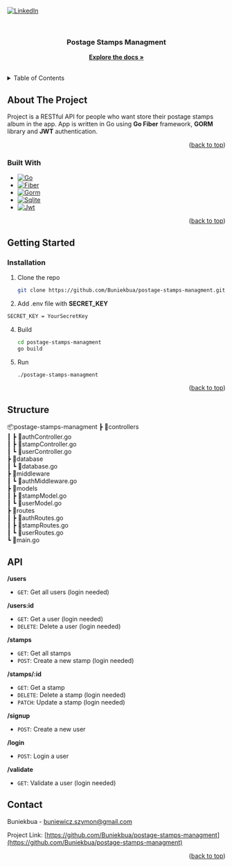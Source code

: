 
<div id="top"></div>


[![LinkedIn][linkedin-shield]][linkedin-url]



<!-- PROJECT LOGO -->
<br />


<h3 align="center">Postage Stamps Managment</h3>

  <p align="center">
    <a href="https://github.com/Buniekbua/postage-stamps-managment"><strong>Explore the docs »</strong></a>
    <br />
    <br />
  </p>
</div>



<!-- TABLE OF CONTENTS -->
<details>
  <summary>Table of Contents</summary>
  <ol>
    <li>
      <a href="#about-the-project">About The Project</a>
      <ul>
        <li><a href="#built-with">Built With</a></li>
      </ul>
    </li>
    <li>
      <a href="#getting-started">Getting Started</a>
      <ul>
        <li><a href="#installation">Installation</a></li>
      </ul>
    </li>
     <li>
      <a href="#structure">Structure</a>
      <ul>
    <li><a href="#contact">Contact</a></li>
  </ol>
</details>



<!-- ABOUT THE PROJECT -->
## About The Project
Project is a RESTful API for people who want store their postage stamps album in the app. 
App is written in Go using **Go Fiber** framework, **GORM** library and **JWT** authentication.

<p align="right">(<a href="#top">back to top</a>)</p>



### Built With

* [![Go][Go.dev]][Go-url]
*  [![Fiber][Gofiber.io]][Fiber-url]
* [![	Gorm][Gorm.io]][Gorm-url]
* [![Sqlite][Sqlite]][Sqlite-url]
* [![Jwt][Jwt]][Jwt-url]

<p align="right">(<a href="#top">back to top</a>)</p>



<!-- GETTING STARTED -->
## Getting Started


### Installation

1. Clone the repo
   ```sh
   git clone https://github.com/Buniekbua/postage-stamps-managment.git
   ```
2. Add .env file with **SECRET_KEY**
```sh
SECRET_KEY = YourSecretKey
```
4. Build
   ```sh
   cd postage-stamps-managment
   go build
   ```
5. Run
   ```sh
   ./postage-stamps-managment
   ```

<p align="right">(<a href="#top">back to top</a>)</p>

<!-- STRUCTURE -->
## Structure

  
📦postage-stamps-managment
 ┣ 📂controllers  
 ┃ ┣ 📜authController.go  
 ┃ ┣ 📜stampController.go  
 ┃ ┗ 📜userController.go  
 ┣ 📂database  
 ┃ ┗ 📜database.go  
 ┣ 📂middleware  
 ┃ ┗ 📜authMiddleware.go  
 ┣ 📂models  
 ┃ ┣ 📜stampModel.go  
 ┃ ┗ 📜userModel.go  
 ┣ 📂routes  
 ┃ ┣ 📜authRoutes.go  
 ┃ ┣ 📜stampRoutes.go  
 ┃ ┗ 📜userRoutes.go  
 ┗ 📜main.go
  
<!-- API -->
## API
**/users**
* ``GET``: Get all users (login needed)

**/users:id**
* ``GET``: Get a user (login needed)
* ``DELETE``: Delete a user (login needed)

**/stamps**
* ``GET``: Get all stamps
* ``POST``: Create a new stamp (login needed)

**/stamps/:id**
* ``GET``: Get a stamp
* ``DELETE``: Delete a stamp (login needed)
* ``PATCH``: Update a stamp (login needed)

**/signup**
* ``POST``: Create a new user

**/login**
* ``POST``: Login a user

**/validate**
* ``GET``: Validate a user (login needed)





<!-- CONTACT -->
## Contact

Buniekbua  - buniewicz.szymon@gmail.com

Project Link: [https://github.com/Buniekbua/postage-stamps-managment](https://github.com/Buniekbua/postage-stamps-managment)

<p align="right">(<a href="#top">back to top</a>)</p>







<!-- MARKDOWN LINKS & IMAGES -->
<!-- https://www.markdownguide.org/basic-syntax/#reference-style-links -->

[linkedin-shield]: https://img.shields.io/badge/-LinkedIn-black.svg?style=for-the-badge&logo=linkedin&colorB=555
[linkedin-url]: https://linkedin.com/in/szymon-buniewicz-612459238
[product-screenshot]: images/screenshot.png
[Go.dev]:https://img.shields.io/badge/Go-00ADD8?style=for-the-badge&logo=go&logoColor=white
[Go-url]:https://go.dev/
[Gofiber.io]:https://img.shields.io/badge/Fiber-08add5?style=for-the-badge&logo=fiber&logoColor=white
[Fiber-url]:https://gofiber.io/
[Gorm.io]: https://img.shields.io/badge/Gorm-157ad3?style=for-the-badge&logo=gorm&logoColor=white
[Gorm-url]: https://gorm.io/
[Sqlite]: https://img.shields.io/badge/Sqlite-003B57?style=for-the-badge&logo=sqlite&logoColor=white
[Sqlite-url]: https://www.sqlite.org/
[Jwt]: https://img.shields.io/badge/Jwt-000000?style=for-the-badge&logo=jsonwebtokens&logoColor=white
[Jwt-url]: https://jwt.io/
